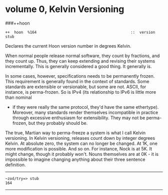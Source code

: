 volume 0, Kelvin Versioning
=====================

###++hoon

```
++  hoon  %164                                          ::  version stub
```

Declares the current Hoon version number in degrees Kelvin.

When normal people release normal software, they count by fractions, and they
count up. Thus, they can keep extending and revising their systems
incrementally. This is generally considered a good thing. It generally is.

In some cases, however, specifications needs to be permanently frozen. This
requirement is generally found in the context of standards. Some standards are
extensible or versionable, but some are not. ASCII, for instance, is
perma-frozen. So is IPv4 (its relationship to IPv6 is little more than nominal
- if they were really the same protocol, they'd have the same ethertype).
Moreover, many standards render themselves incompatible in practice through
excessive enthusiasm for extensibility. They may not be perma-frozen, but they
probably should be.

The true, Martian way to perma-freeze a system is what I call Kelvin
versioning. In Kelvin versioning, releases count down by integer degrees
Kelvin. At absolute zero, the system can no longer be changed. At 1K, one more
modification is possible. And so on. For instance, Nock is at 5K. It might
change, though it probably won't. Nouns themselves are at 0K - it is impossible
to imagine changing anything about their three sentence definition.

---

```
~zod/try=> stub
164
```

---
